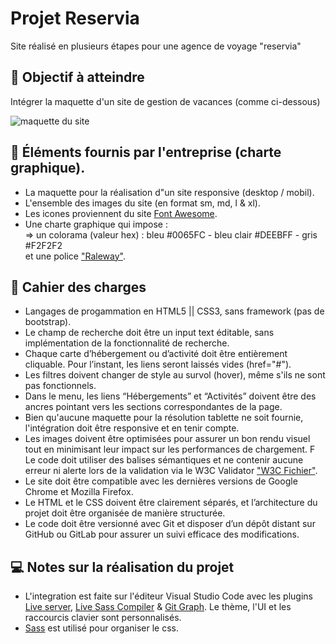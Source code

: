 # Projet Reservia 
Site réalisé en plusieurs étapes pour une agence de voyage "reservia" 

## 🎯 Objectif à atteindre
Intégrer la maquette d'un site de gestion de vacances (comme ci-dessous)

<img src="https://user.oc-static.com/upload/2020/08/24/1598262857804_Maquette%20reservia-min.png" alt="maquette du site" />

## 🔧 Éléments fournis par l'entreprise (charte graphique).
- La maquette pour la réalisation d"un site responsive (desktop / mobil).
- L'ensemble des images du site (en format sm, md, l & xl).
- Les icones proviennent du site [Font Awesome](https://fontawesome.com/).
- Une charte graphique qui impose : <br>
 => un colorama (valeur hex) : bleu #0065FC - bleu clair #DEEBFF - gris #F2F2F2 <br>
et une police ["Raleway"](https://fonts.google.com/specimen/Raleway).

## 📄 Cahier des charges
- Langages de progammation en HTML5 || CSS3, sans framework (pas de bootstrap).
- Le champ de recherche doit être un input text éditable, sans implémentation de la fonctionnalité de recherche.
- Chaque carte d’hébergement ou d’activité doit être entièrement cliquable. Pour l’instant, les liens seront laissés vides (href="#").
- Les filtres doivent changer de style au survol (hover), même s'ils ne sont pas fonctionnels.
- Dans le menu, les liens “Hébergements” et “Activités” doivent être des ancres pointant vers les sections correspondantes de la page.
- Bien qu'aucune maquette pour la résolution tablette ne soit fournie, l'intégration doit être responsive et en tenir compte.
- Les images doivent être optimisées pour assurer un bon rendu visuel tout en minimisant leur impact sur les performances de chargement.
F Le code doit utiliser des balises sémantiques et ne contenir aucune erreur ni alerte lors de la validation via le W3C Validator ["W3C Fichier"](https://validator.w3.org/nu/?doc=https%3A%2F%2Fmathisbarre.github.io%2FMathisBarre_2_14102020%2F).
- Le site doit être compatible avec les dernières versions de Google Chrome et Mozilla Firefox.
- Le HTML et le CSS doivent être clairement séparés, et l’architecture du projet doit être organisée de manière structurée.
- Le code doit être versionné avec Git et disposer d’un dépôt distant sur GitHub ou GitLab pour assurer un suivi efficace des modifications.


## 💻 Notes sur la réalisation du projet
- L'integration est faite sur l'éditeur Visual Studio Code avec les plugins [Live server](https://marketplace.visualstudio.com/items?itemName=ritwickdey.LiveServer), [Live Sass Compiler](https://marketplace.visualstudio.com/items?itemName=ritwickdey.live-sass) & [Git Graph](https://marketplace.visualstudio.com/items?itemName=mhutchie.git-graph). Le thème, l'UI et les raccourcis clavier sont personnalisés.
- [Sass](https://sass-lang.com/) est utilisé pour organiser le css.
